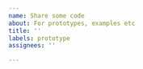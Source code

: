 ```yaml
---
name: Share some code
about: For prototypes, examples etc
title: ''
labels: prototype
assignees: ''

---
```



